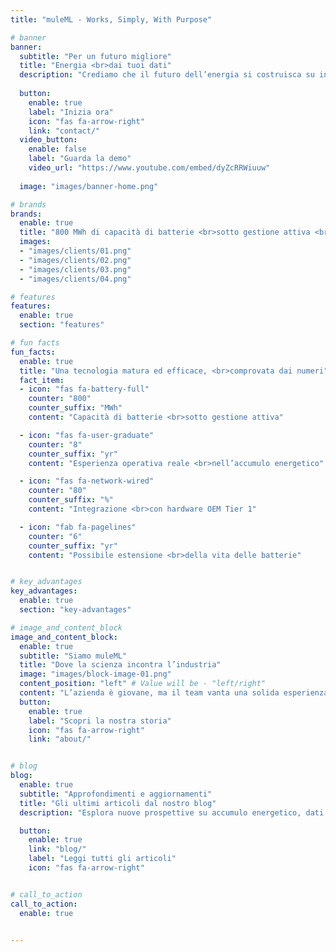 ```yaml
---
title: "muleML - Works, Simply, With Purpose"

# banner
banner:
  subtitle: "Per un futuro migliore"
  title: "Energia <br>dai tuoi dati"
  description: "Crediamo che il futuro dell’energia si costruisca su insight generati dai dati. Ecco perché democratizziamo machine learning e ingegneria del dato nell’accumulo energetico, contribuendo alla creazione di sistemi più sostenibili, intelligenti e resilienti."
  
  button:
    enable: true
    label: "Inizia ora"
    icon: "fas fa-arrow-right"
    link: "contact/"
  video_button:
    enable: false
    label: "Guarda la demo"
    video_url: "https://www.youtube.com/embed/dyZcRRWiuuw"
  
  image: "images/banner-home.png"

# brands
brands:
  enable: true
  title: "800 MWh di capacità di batterie <br>sotto gestione attiva <br> in tutto il mondo"
  images: 
  - "images/clients/01.png"
  - "images/clients/02.png"
  - "images/clients/03.png"
  - "images/clients/04.png"

# features
features:
  enable: true
  section: "features"

# fun facts
fun_facts:
  enable: true
  title: "Una tecnologia matura ed efficace, <br>comprovata dai numeri"
  fact_item:
  - icon: "fas fa-battery-full"
    counter: "800"
    counter_suffix: "MWh"
    content: "Capacità di batterie <br>sotto gestione attiva"

  - icon: "fas fa-user-graduate"
    counter: "8"
    counter_suffix: "yr"
    content: "Esperienza operativa reale <br>nell’accumulo energetico"

  - icon: "fas fa-network-wired"
    counter: "80"
    counter_suffix: "%"
    content: "Integrazione <br>con hardware OEM Tier 1"

  - icon: "fab fa-pagelines"
    counter: "6"
    counter_suffix: "yr"
    content: "Possibile estensione <br>della vita delle batterie"


# key_advantages
key_advantages:
  enable: true
  section: "key-advantages"

# image_and_content_block
image_and_content_block:
  enable: true
  subtitle: "Siamo muleML"
  title: "Dove la scienza incontra l’industria"
  image: "images/block-image-01.png"
  content_position: "left" # Value will be - "left/right"
  content: "L’azienda è giovane, ma il team vanta una solida esperienza professionale. Nata connessa all’ecosistema del Massachusetts Institute of Technology, unisce credenziali accademiche di alto livello ed esperienza industriale nella consulenza IT, nell’analisi e nel project management, creando un profilo unico per il trasferimento tecnologico e la ricerca applicata, capace di trasformare la conoscenza scientifica più avanzata in soluzioni concrete per l’industria."
  button:
    enable: true
    label: "Scopri la nostra storia"
    icon: "fas fa-arrow-right"
    link: "about/"


# blog
blog:
  enable: true
  subtitle: "Approfondimenti e aggiornamenti"
  title: "Gli ultimi articoli dal nostro blog"
  description: "Esplora nuove prospettive su accumulo energetico, dati e machine learning che plasmano il futuro"

  button:
    enable: true
    link: "blog/"
    label: "Leggi tutti gli articoli"
    icon: "fas fa-arrow-right"


# call_to_action
call_to_action:
  enable: true


---
```


